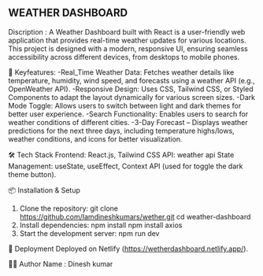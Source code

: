 ##  WEATHER DASHBOARD
Discription : A Weather Dashboard built with React is a user-friendly web application that provides real-time weather updates for various locations. This project is designed with a modern, responsive UI, ensuring seamless accessibility across different devices, from desktops to mobile phones.

🎯 Keyfeatures:
  -Real_Time Weather Data: Fetches weather details like temperature, humidity, wind speed, and forecasts using a weather API (e.g., OpenWeather API).
  -Responsive Design: Uses CSS, Tailwind CSS, or Styled Components to adapt the layout dynamically for various screen sizes.
  -Dark Mode Toggle: Allows users to switch between light and dark themes for better user experience.
  -Search Functionality: Enables users to search for weather conditions of different cities.
  -3-Day Forecast – Displays weather predictions for the next three days, including temperature highs/lows, weather conditions, and icons for better visualization.

🛠️ Tech Stack
Frontend: React.js, Tailwind CSS
API: weather api
State Management: useState, useEffect, Context API (used for toggle the dark theme button).

📦 Installation & Setup
1) Clone the repository:
       git clone https://github.com/Iamdineshkumars/wether.git
       cd weather-dashboard
2) Install dependencies:
       npm install
       npm install axios
3) Start the development server:
       npm run dev

🚀 Deployment
Deployed on Netlify (https://wetherdashboard.netlify.app/).

👨‍💻 Author
Name : Dinesh kumar
   
